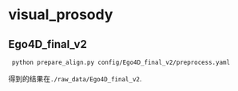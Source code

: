 # visual_prosody

## Ego4D_final_v2

```sh
 python prepare_align.py config/Ego4D_final_v2/preprocess.yaml
```

得到的结果在`./raw_data/Ego4D_final_v2`.








